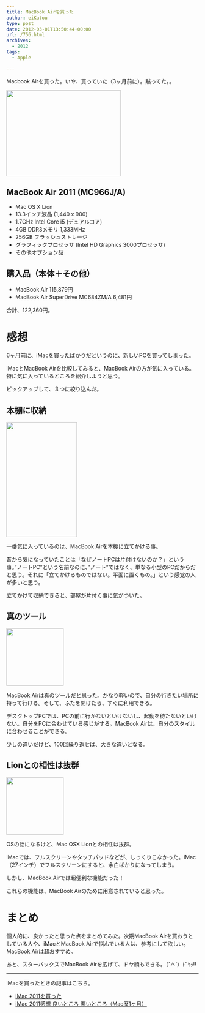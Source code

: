 ```yaml
---
title: MacBook Airを買った
author: eiKatou
type: post
date: 2012-03-01T13:50:44+00:00
url: /756.html
archives:
  - 2012
tags:
  - Apple

---
```

Macbook Airを買った。いや、買っていた（3ヶ月前に）。黙ってた。。

[<img src="http://eikatou.net/blog/wp-content/uploads/2012/02/201203_mba1-300x225.jpg" alt="" title="Macbook Air" width="300" height="225" class="alignnone size-medium wp-image-937" srcset="/uploads/2012/02/201203_mba1-300x225.jpg 300w, /uploads/2012/02/201203_mba1-400x300.jpg 400w, /uploads/2012/02/201203_mba1.jpg 600w" sizes="(max-width: 300px) 100vw, 300px" />][1]

## MacBook Air 2011 (MC966J/A)

  * Mac OS X Lion
  * 13.3インチ液晶 (1,440 x 900)
  * 1.7GHz Intel Core i5 (デュアルコア)
  * 4GB DDR3メモリ 1,333MHz
  * 256GB フラッシュストレージ
  * グラフィックプロセッサ (Intel HD Graphics 3000プロセッサ)
  * その他オプション品

<!--more-->

## 購入品（本体＋その他）

  * MacBook Air 115,879円
  * MacBook Air SuperDrive MC684ZM/A 6,481円

合計、122,360円。

# 感想

6ヶ月前に、iMacを買ったばかりだというのに、新しいPCを買ってしまった。

iMacとMacBook Airを比較してみると、MacBook Airの方が気に入っている。特に気に入っているところを紹介しようと思う。

ピックアップして、３つに絞り込んだ。

<!--more-->

## 本棚に収納

[<img src="http://eikatou.net/blog/wp-content/uploads/2012/02/201203_mba2-185x300.jpg" alt="" title="201203_mba2" width="185" height="300" class="alignnone size-medium wp-image-944" srcset="/uploads/2012/02/201203_mba2-185x300.jpg 185w, /uploads/2012/02/201203_mba2.jpg 400w" sizes="(max-width: 185px) 100vw, 185px" />][2]
  
一番気に入っているのは、MacBook Airを本棚に立てかける事。

昔から気になっていたことは「なぜノートPCは片付けないのか？」という事。”ノートPC”という名前なのに、”ノート”ではなく、単なる小型のPCだからだと思う。それに「立てかけるものではない。平面に置くもの。」という感覚の人が多いと思う。

立てかけて収納できると、部屋が片付く事に気がついた。

## 真のツール

[<img src="http://eikatou.net/blog/wp-content/uploads/2012/03/201203_mba3-150x150.png" alt="" title="201203_mba3" width="150" height="150" class="alignnone size-thumbnail wp-image-964" srcset="/uploads/2012/03/201203_mba3-150x150.png 150w, /uploads/2012/03/201203_mba3.png 300w" sizes="(max-width: 150px) 100vw, 150px" />][3]
  
MacBook Airは真のツールだと思った。かなり軽いので、自分の行きたい場所に持って行ける。そして、ふたを開けたら、すぐに利用できる。

デスクトップPCでは、PCの前に行かないといけないし、起動を待たないといけない。自分をPCに合わせている感じがする。MacBook Airは、自分のスタイルに合わせることができる。

少しの違いだけど、100回繰り返せば、大きな違いとなる。

## Lionとの相性は抜群

[<img src="http://eikatou.net/blog/wp-content/uploads/2012/03/mac_lion-150x150.png" alt="" title="mac_lion" width="150" height="150" class="alignnone size-thumbnail wp-image-965" srcset="/uploads/2012/03/mac_lion-150x150.png 150w, /uploads/2012/03/mac_lion.png 300w" sizes="(max-width: 150px) 100vw, 150px" />][4]
  
OSの話になるけど、Mac OSX Lionとの相性は抜群。

iMacでは、フルスクリーンやタッチパッドなどが、しっくりこなかった。iMac（27インチ）でフルスクリーンにすると、余白ばかりになってしまう。

しかし、MacBook Airでは超便利な機能だった！
  
これらの機能は、MacBook Airのために用意されていると思った。

# まとめ

個人的に、良かったと思った点をまとめてみた。次期MacBook Airを買おうとしている人や、iMacとMacBook Airで悩んでいる人は、参考にして欲しい。MacBook Airは超おすすめ。

あと、スターバックスでMacBook Airを広げて、ドヤ顔もできる。（\`∧´）ﾄﾞﾔｯ!!

* * *

iMacを買ったときの記事はこちら。

  * [iMac 2011を買った][5]
  * [iMac 2011感想 良いところ 悪いところ（Mac歴1ヶ月）][6]

 [1]: http://eikatou.net/blog/wp-content/uploads/2012/02/201203_mba1.jpg
 [2]: http://eikatou.net/blog/wp-content/uploads/2012/02/201203_mba2.jpg
 [3]: http://eikatou.net/blog/wp-content/uploads/2012/03/201203_mba3.png
 [4]: http://eikatou.net/blog/wp-content/uploads/2012/03/mac_lion.png
 [5]: http://eikatou.net/blog/2011/07/imac-2011
 [6]: http://eikatou.net/blog/2011/07/imac-2011-impression/
